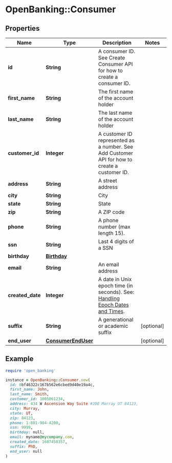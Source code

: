 # OpenBanking::Consumer

## Properties

| Name | Type | Description | Notes |
| ---- | ---- | ----------- | ----- |
| **id** | **String** | A consumer ID. See Create Consumer API for how to create a consumer ID. |  |
| **first_name** | **String** | The first name of the account holder |  |
| **last_name** | **String** | The last name of the account holder |  |
| **customer_id** | **Integer** | A customer ID represented as a number. See Add Customer API for how to create a customer ID. |  |
| **address** | **String** | A street address |  |
| **city** | **String** | City |  |
| **state** | **String** | State |  |
| **zip** | **String** | A ZIP code |  |
| **phone** | **String** | A phone number (max length 15). |  |
| **ssn** | **String** | Last 4 digits of a SSN |  |
| **birthday** | [**Birthday**](Birthday.md) |  |  |
| **email** | **String** | An email address |  |
| **created_date** | **Integer** | A date in Unix epoch time (in seconds). See: [Handling Epoch Dates and Times](https://developer.mastercard.com/open-banking-us/documentation/codes-and-formats/). |  |
| **suffix** | **String** | A generational or academic suffix | [optional] |
| **end_user** | [**ConsumerEndUser**](ConsumerEndUser.md) |  | [optional] |

## Example

```ruby
require 'open_banking'

instance = OpenBanking::Consumer.new(
  id: 0bf46322c167b562e6cbed9d40e19a4c,
  first_name: John,
  last_name: Smith,
  customer_id: 1005061234,
  address: 434 W Ascension Way Suite #200 Murray UT 84123,
  city: Murray,
  state: UT,
  zip: 84123,
  phone: 1-801-984-4200,
  ssn: 9999,
  birthday: null,
  email: myname@mycompany.com,
  created_date: 1607450357,
  suffix: PhD,
  end_user: null
)
```

